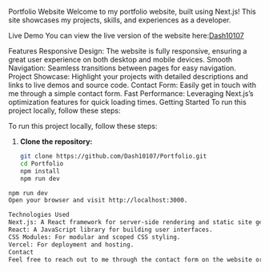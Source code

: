 Portfolio Website
Welcome to my portfolio website, built using Next.js! This site showcases my projects, skills, and experiences as a developer.

Live Demo
You can view the live version of the website here:[Dash10107](http://dash10107.me/)

Features
Responsive Design: The website is fully responsive, ensuring a great user experience on both desktop and mobile devices.
Smooth Navigation: Seamless transitions between pages for easy navigation.
Project Showcase: Highlight your projects with detailed descriptions and links to live demos and source code.
Contact Form: Easily get in touch with me through a simple contact form.
Fast Performance: Leveraging Next.js’s optimization features for quick loading times.
Getting Started
To run this project locally, follow these steps:



To run this project locally, follow these steps:

1. **Clone the repository:**
   ```bash
   git clone https://github.com/Dash10107/Portfolio.git
   cd Portfolio
   npm install
   npm run dev


```bash
npm run dev
Open your browser and visit http://localhost:3000.

Technologies Used
Next.js: A React framework for server-side rendering and static site generation.
React: A JavaScript library for building user interfaces.
CSS Modules: For modular and scoped CSS styling.
Vercel: For deployment and hosting.
Contact
Feel free to reach out to me through the contact form on the website or via email at dakshcjain@gmail.com.

